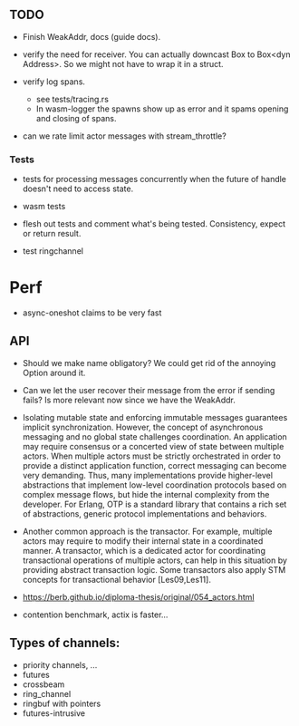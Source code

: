 ## TODO

- Finish WeakAddr, docs (guide docs).

- verify the need for receiver. You can actually downcast Box<dyn Any> to Box<dyn Address<M>>. So we might not have to wrap it in a struct.
- verify log spans.
   - see tests/tracing.rs
   - In wasm-logger the spawns show up as error and it spams opening and closing of spans.

- can we rate limit actor messages with stream_throttle?

### Tests
- tests for processing messages concurrently when the future of handle doesn't need to access state.
- wasm tests

- flesh out tests and comment what's being tested. Consistency, expect or return result.

- test ringchannel

# Perf

- async-oneshot claims to be very fast


## API

- Should we make name obligatory? We could get rid of the annoying Option around it.
- Can we let the user recover their message from the error if sending fails? Is more relevant now since we
  have the WeakAddr.

- Isolating mutable state and enforcing immutable messages guarantees implicit synchronization. However, the concept of asynchronous messaging and no global state challenges coordination. An application may require consensus or a concerted view of state between multiple actors. When multiple actors must be strictly orchestrated in order to provide a distinct application function, correct messaging can become very demanding. Thus, many implementations provide higher-level abstractions that implement low-level coordination protocols based on complex message flows, but hide the internal complexity from the developer. For Erlang, OTP is a standard library that contains a rich set of abstractions, generic protocol implementations and behaviors.

- Another common approach is the transactor. For example, multiple actors may require to modify their internal state in a coordinated manner. A transactor, which is a dedicated actor for coordinating transactional operations of multiple actors, can help in this situation by providing abstract transaction logic. Some transactors also apply STM concepts for transactional behavior [Les09,Les11].


- https://berb.github.io/diploma-thesis/original/054_actors.html
- contention benchmark, actix is faster...


## Types of channels:

- priority channels, ...
- futures
- crossbeam
- ring_channel
- ringbuf with pointers
- futures-intrusive
